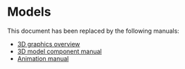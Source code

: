 Models
======

This document has been replaced by the following manuals:

* [3D graphics overview](/manuals/3dgraphics)
* [3D model component manual](/manuals/model)
* [Animation manual](/manuals/animation)

